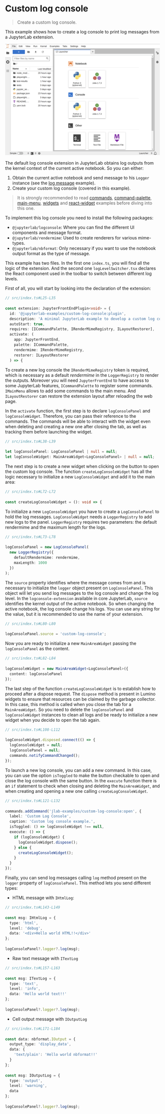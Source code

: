 # Custom log console

> Create a custom log console.

This example shows how to create a log console to print log messages from a JupyterLab extension.

![Custom log console example](preview.gif)

The default log console extension in JupyterLab obtains log outputs from the kernel context of the current active notebook. So you can either:

1. Obtain the current active notebook and send message to his `Logger` instance (see the [log message](https://github.com/jupyterlab/extension-examples/tree/master/log-messages) example).
2. Create your custom log console (covered in this example).

> It is strongly recommended to read [commands](https://github.com/jupyterlab/extension-examples/tree/master/commands), [command-palette](https://github.com/jupyterlab/extension-examples/tree/master/command-palette), [main-menu](https://github.com/jupyterlab/extension-examples/tree/master/main-menu), [widgets](https://github.com/jupyterlab/extension-examples/tree/master/widgets) and [react-widget](https://github.com/jupyterlab/extension-examples/tree/master/react-widget) examples before diving into this one.

To implement this log console you need to install the following packages:

- `@jupyterlab/logconsole`: Where you can find the different UI components and message format.
- `@jupyterlab/rendermime`: Used to create renderers for various mime-types.
- `@jupyterlab/nbformat`: Only necessary if you want to use the notebook output format as the type of message.

This example has two files. In the first one `index.ts`, you will find all the logic of the extension. And the second one `logLevelSwitcher.tsx` declares the React component used in the toolbar to switch between different log levels.

First of all, you will start by looking into the declaration of the extension:

<!-- prettier-ignore-start -->
```ts
// src/index.ts#L25-L35

const extension: JupyterFrontEndPlugin<void> = {
  id: '@jupyterlab-examples/custom-log-console:plugin',
  description: 'A minimal JupyterLab example to develop a custom log console.',
  autoStart: true,
  requires: [ICommandPalette, IRenderMimeRegistry, ILayoutRestorer],
  activate: (
    app: JupyterFrontEnd,
    palette: ICommandPalette,
    rendermime: IRenderMimeRegistry,
    restorer: ILayoutRestorer
  ) => {
```
<!-- prettier-ignore-end -->

To create a new log console the `IRenderMimeRegistry` token is required, which is necessary as a default _rendermime_ in the `LoggerRegistry` to render the outputs. Moreover you will need `JupyterFrontEnd` to have access to some JupyterLab features, `ICommandPalette` to register some commands. `IMainMenu` allows to add some commands to the main menu. And `ILayoutRestorer` can restore the extension layout after reloading the web page.

In the `activate` function, the first step is to declare `logConsolePanel` and `logConsoleWidget`. Therefore, you can pass their reference to the commands. The commands will be able to interact with the widget even when deleting and creating a new one after closing the tab, as well as tracking them before launching the widget.

<!-- prettier-ignore-start -->
```ts
// src/index.ts#L38-L39

let logConsolePanel: LogConsolePanel | null = null;
let logConsoleWidget: MainAreaWidget<LogConsolePanel> | null = null;
```
<!-- prettier-ignore-end -->

The next step is to create a new widget when clicking on the button to open the custom log console. The function `createLogConsoleWidget` has all the logic necessary to initialize a new `LogConsoleWidget` and add it to the main area:

<!-- prettier-ignore-start -->
```ts
// src/index.ts#L72-L72

const createLogConsoleWidget = (): void => {
```
<!-- prettier-ignore-end -->

To initialize a new `LogConsoleWidget` you have to create a `LogConsolePanel` to hold the log messages. `LogConsoleWidget` needs a `LoggerRegistry` to add new logs to the panel. `LoggerRegistry` requires two parameters: the default rendermime and the maximum length for the logs.

<!-- prettier-ignore-start -->
```ts
// src/index.ts#L73-L78

logConsolePanel = new LogConsolePanel(
  new LoggerRegistry({
    defaultRendermime: rendermime,
    maxLength: 1000
  })
);
```
<!-- prettier-ignore-end -->

The `source` property identifies where the message comes from and is necessary to initialize the `logger` object present on `LogConsolePanel`. This object will let you send log messages to the log console and change the log level. In the `logconsole-extension` available in core JupyterLab, `source` identifies the kernel output of the active notebook. So when changing the active notebook, the log console change his logs. You can use any string for the value, but it is recommended to use the name of your extension.

<!-- prettier-ignore-start -->
```ts
// src/index.ts#L80-L80

logConsolePanel.source = 'custom-log-console';
```
<!-- prettier-ignore-end -->

Now you are ready to initialize a new `MainAreaWidget` passing the `logConsolePanel` as the content.

<!-- prettier-ignore-start -->
```ts
// src/index.ts#L82-L84

logConsoleWidget = new MainAreaWidget<LogConsolePanel>({
  content: logConsolePanel
});
```
<!-- prettier-ignore-end -->

The last step of the function `createLogConsoleWidget` is to establish how to proceed after a dispose request. The `dispose` method is present in Lumino widgets to ensure that resources can be claimed by the garbage collector. In this case, this method is called when you close the tab for a `MainAreaWidget`. So you need to delete the `logConsolePanel` and `logConsoleWidget` instances to clean all logs and be ready to initialize a new widget when you decide to open the tab again.

<!-- prettier-ignore-start -->
```ts
// src/index.ts#L108-L112

logConsoleWidget.disposed.connect(() => {
  logConsoleWidget = null;
  logConsolePanel = null;
  commands.notifyCommandChanged();
});
```
<!-- prettier-ignore-end -->

To launch a new log console, you can add a new command. In this case, you can use the option `isToggled` to make the button checkable to open and close the log console with the same button. In the `execute` function there is an `if` statement to check when closing and deleting the `MainAreaWidget`, and when creating and opening a new one calling `createLogConsoleWidget`.

<!-- prettier-ignore-start -->

```ts
// src/index.ts#L121-L132

commands.addCommand('jlab-examples/custom-log-console:open', {
  label: 'Custom Log Console',
  caption: 'Custom log console example.',
  isToggled: () => logConsoleWidget !== null,
  execute: () => {
    if (logConsoleWidget) {
      logConsoleWidget.dispose();
    } else {
      createLogConsoleWidget();
    }
  }
});
```

Finally, you can send log messages calling `log` method present on the `logger` property of `logConsolePanel`. This method lets you send different types:

- HTML message with `IHtmlLog`:
<!-- prettier-ignore-start -->
```ts
// src/index.ts#L143-L149

const msg: IHtmlLog = {
  type: 'html',
  level: 'debug',
  data: '<div>Hello world HTML!!</div>'
};

logConsolePanel?.logger?.log(msg);
```
<!-- prettier-ignore-end -->

- Raw text message with `ITextLog`
  <!-- prettier-ignore-start -->

```ts
// src/index.ts#L157-L163

const msg: ITextLog = {
  type: 'text',
  level: 'info',
  data: 'Hello world text!!'
};

logConsolePanel?.logger?.log(msg);
```

<!-- prettier-ignore-end -->

- Cell output message with `IOutputLog`

<!-- prettier-ignore-start -->
```ts
// src/index.ts#L171-L184

const data: nbformat.IOutput = {
  output_type: 'display_data',
  data: {
    'text/plain': 'Hello world nbformat!!'
  }
};

const msg: IOutputLog = {
  type: 'output',
  level: 'warning',
  data
};

logConsolePanel?.logger?.log(msg);
```
<!-- prettier-ignore-end -->

